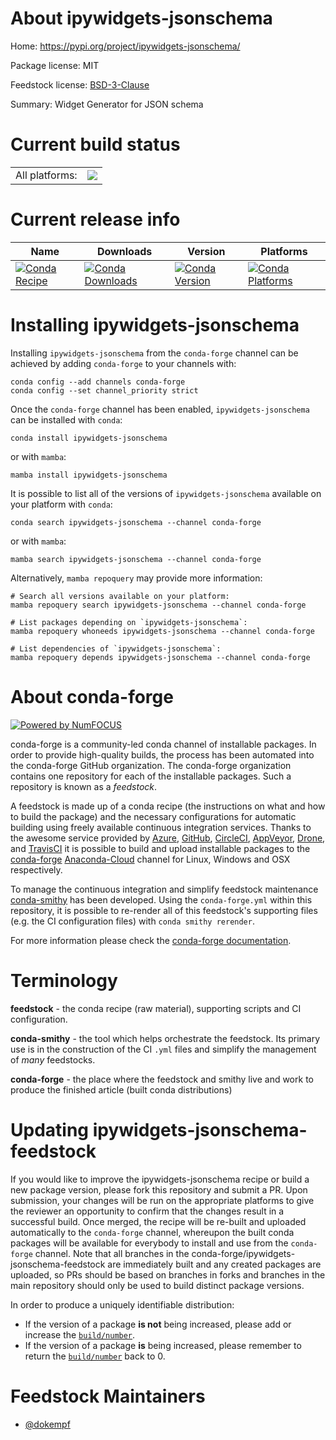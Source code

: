 About ipywidgets-jsonschema
===========================

Home: https://pypi.org/project/ipywidgets-jsonschema/

Package license: MIT

Feedstock license: [BSD-3-Clause](https://github.com/conda-forge/ipywidgets-jsonschema-feedstock/blob/main/LICENSE.txt)

Summary: Widget Generator for JSON schema

Current build status
====================


<table><tr><td>All platforms:</td>
    <td>
      <a href="https://dev.azure.com/conda-forge/feedstock-builds/_build/latest?definitionId=16396&branchName=main">
        <img src="https://dev.azure.com/conda-forge/feedstock-builds/_apis/build/status/ipywidgets-jsonschema-feedstock?branchName=main">
      </a>
    </td>
  </tr>
</table>

Current release info
====================

| Name | Downloads | Version | Platforms |
| --- | --- | --- | --- |
| [![Conda Recipe](https://img.shields.io/badge/recipe-ipywidgets--jsonschema-green.svg)](https://anaconda.org/conda-forge/ipywidgets-jsonschema) | [![Conda Downloads](https://img.shields.io/conda/dn/conda-forge/ipywidgets-jsonschema.svg)](https://anaconda.org/conda-forge/ipywidgets-jsonschema) | [![Conda Version](https://img.shields.io/conda/vn/conda-forge/ipywidgets-jsonschema.svg)](https://anaconda.org/conda-forge/ipywidgets-jsonschema) | [![Conda Platforms](https://img.shields.io/conda/pn/conda-forge/ipywidgets-jsonschema.svg)](https://anaconda.org/conda-forge/ipywidgets-jsonschema) |

Installing ipywidgets-jsonschema
================================

Installing `ipywidgets-jsonschema` from the `conda-forge` channel can be achieved by adding `conda-forge` to your channels with:

```
conda config --add channels conda-forge
conda config --set channel_priority strict
```

Once the `conda-forge` channel has been enabled, `ipywidgets-jsonschema` can be installed with `conda`:

```
conda install ipywidgets-jsonschema
```

or with `mamba`:

```
mamba install ipywidgets-jsonschema
```

It is possible to list all of the versions of `ipywidgets-jsonschema` available on your platform with `conda`:

```
conda search ipywidgets-jsonschema --channel conda-forge
```

or with `mamba`:

```
mamba search ipywidgets-jsonschema --channel conda-forge
```

Alternatively, `mamba repoquery` may provide more information:

```
# Search all versions available on your platform:
mamba repoquery search ipywidgets-jsonschema --channel conda-forge

# List packages depending on `ipywidgets-jsonschema`:
mamba repoquery whoneeds ipywidgets-jsonschema --channel conda-forge

# List dependencies of `ipywidgets-jsonschema`:
mamba repoquery depends ipywidgets-jsonschema --channel conda-forge
```


About conda-forge
=================

[![Powered by
NumFOCUS](https://img.shields.io/badge/powered%20by-NumFOCUS-orange.svg?style=flat&colorA=E1523D&colorB=007D8A)](https://numfocus.org)

conda-forge is a community-led conda channel of installable packages.
In order to provide high-quality builds, the process has been automated into the
conda-forge GitHub organization. The conda-forge organization contains one repository
for each of the installable packages. Such a repository is known as a *feedstock*.

A feedstock is made up of a conda recipe (the instructions on what and how to build
the package) and the necessary configurations for automatic building using freely
available continuous integration services. Thanks to the awesome service provided by
[Azure](https://azure.microsoft.com/en-us/services/devops/), [GitHub](https://github.com/),
[CircleCI](https://circleci.com/), [AppVeyor](https://www.appveyor.com/),
[Drone](https://cloud.drone.io/welcome), and [TravisCI](https://travis-ci.com/)
it is possible to build and upload installable packages to the
[conda-forge](https://anaconda.org/conda-forge) [Anaconda-Cloud](https://anaconda.org/)
channel for Linux, Windows and OSX respectively.

To manage the continuous integration and simplify feedstock maintenance
[conda-smithy](https://github.com/conda-forge/conda-smithy) has been developed.
Using the ``conda-forge.yml`` within this repository, it is possible to re-render all of
this feedstock's supporting files (e.g. the CI configuration files) with ``conda smithy rerender``.

For more information please check the [conda-forge documentation](https://conda-forge.org/docs/).

Terminology
===========

**feedstock** - the conda recipe (raw material), supporting scripts and CI configuration.

**conda-smithy** - the tool which helps orchestrate the feedstock.
                   Its primary use is in the construction of the CI ``.yml`` files
                   and simplify the management of *many* feedstocks.

**conda-forge** - the place where the feedstock and smithy live and work to
                  produce the finished article (built conda distributions)


Updating ipywidgets-jsonschema-feedstock
========================================

If you would like to improve the ipywidgets-jsonschema recipe or build a new
package version, please fork this repository and submit a PR. Upon submission,
your changes will be run on the appropriate platforms to give the reviewer an
opportunity to confirm that the changes result in a successful build. Once
merged, the recipe will be re-built and uploaded automatically to the
`conda-forge` channel, whereupon the built conda packages will be available for
everybody to install and use from the `conda-forge` channel.
Note that all branches in the conda-forge/ipywidgets-jsonschema-feedstock are
immediately built and any created packages are uploaded, so PRs should be based
on branches in forks and branches in the main repository should only be used to
build distinct package versions.

In order to produce a uniquely identifiable distribution:
 * If the version of a package **is not** being increased, please add or increase
   the [``build/number``](https://docs.conda.io/projects/conda-build/en/latest/resources/define-metadata.html#build-number-and-string).
 * If the version of a package **is** being increased, please remember to return
   the [``build/number``](https://docs.conda.io/projects/conda-build/en/latest/resources/define-metadata.html#build-number-and-string)
   back to 0.

Feedstock Maintainers
=====================

* [@dokempf](https://github.com/dokempf/)

